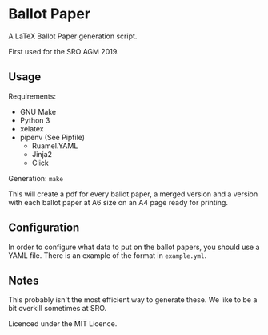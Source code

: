 # Ballot Paper

A LaTeX Ballot Paper generation script.

First used for the SRO AGM 2019.

## Usage

Requirements:

- GNU Make
- Python 3
- xelatex
- pipenv (See Pipfile)
  - Ruamel.YAML
  - Jinja2
  - Click

Generation: `make`

This will create a pdf for every ballot paper, a merged version and a version with each ballot paper at A6 size on an A4 page ready for printing.

## Configuration

In order to configure what data to put on the ballot papers, you should use a YAML file. There is an example of the format in `example.yml`.


## Notes

This probably isn't the most efficient way to generate these. We like to be a bit overkill sometimes at SRO.

Licenced under the MIT Licence.
